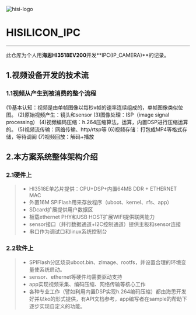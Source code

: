 ![hisi-logo][1]

# HISILICON_IPC
------
此仓库为个人用**海思HI3518EV200**开发**IPC(IP_CAMERA)**的记录。

## 1.视频设备开发的技术流
### 1.1视频从产生到被消费的整个流程
(1)基本认知：视频是由单帧图像以每秒x帧的速率连续组成的，单帧图像类似位图。
(2)原始视频产生：镜头和sensor
(3)图像处理：ISP（image signal processing）
(4)视频编码压缩：h.264压缩算法，运算，内置DSP进行压缩运算的。
(5)视频流传输：网络传输、http/rtsp等
(6)视频存储：打包成MP4等格式存储，等待调阅
(7)视频回放：解码+播放

## 2.本方案系统整体架构介绍
### 2.1硬件上
> * HI3518E单芯片提供：CPU+DSP+内置64MB DDR + ETHERNET MAC
> * 外置16M SPIFlash用来存放程序（uboot、kernel、rfs、app）
> * SDcard扩展提供用户数据区
> * 板载ethernet PHY和USB HOST扩展WIFI提供联网能力
> * sensor接口（并行数据通道+I2C控制通道）提供主板和sensor连接
> * 串口作为调试口和linux系统控制台

### 2.2软件上
> * SPIFlash分区烧录uboot.bin、zImage、rootfs，并设置合理的环境变量使系统启动。
> * sensor、ethernet等硬件均需要驱动支持
> * app实现视频采集、编码压缩、网络传输等核心工作
> * 各种专业工作（譬如利用内置DSP实现h.264编码压缩）都由海思开发好并以ko的形式提供，有API文档参考，app编写者在sample的帮助下逐步实现自定义的功能。



[1]:https://github.com/WqXiaobao/HISILICON_IPC/blob/master/pictures/hisilicon.jpg
